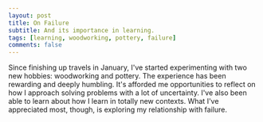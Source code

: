 ```yaml
---
layout: post
title: On Failure
subtitle: And its importance in learning.
tags: [learning, woodworking, pottery, failure]
comments: false
---
```


Since finishing up travels in January, I've started experimenting with two new hobbies: woodworking and pottery. The experience has been rewarding and deeply humbling. It's afforded me opportunities to reflect on how I approach solving problems with a lot of uncertainty. I've also been able to learn about how I learn in totally new contexts. What I've appreciated most, though, is exploring my relationship with failure.

